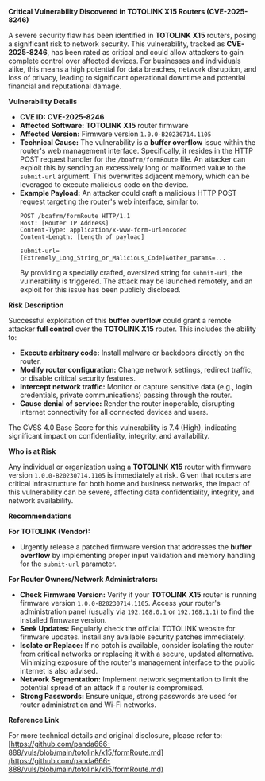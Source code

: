 **Critical Vulnerability Discovered in TOTOLINK X15 Routers (CVE-2025-8246)**

A severe security flaw has been identified in **TOTOLINK X15** routers, posing a significant risk to network security. This vulnerability, tracked as **CVE-2025-8246**, has been rated as critical and could allow attackers to gain complete control over affected devices. For businesses and individuals alike, this means a high potential for data breaches, network disruption, and loss of privacy, leading to significant operational downtime and potential financial and reputational damage.

**Vulnerability Details**

*   **CVE ID:** **CVE-2025-8246**
*   **Affected Software:** **TOTOLINK X15** router firmware
*   **Affected Version:** Firmware version `1.0.0-B20230714.1105`
*   **Technical Cause:** The vulnerability is a **buffer overflow** issue within the router's web management interface. Specifically, it resides in the HTTP POST request handler for the `/boafrm/formRoute` file. An attacker can exploit this by sending an excessively long or malformed value to the `submit-url` argument. This overwrites adjacent memory, which can be leveraged to execute malicious code on the device.
*   **Example Payload:** An attacker could craft a malicious HTTP POST request targeting the router's web interface, similar to:
    ```
    POST /boafrm/formRoute HTTP/1.1
    Host: [Router IP Address]
    Content-Type: application/x-www-form-urlencoded
    Content-Length: [Length of payload]

    submit-url=[Extremely_Long_String_or_Malicious_Code]&other_params=...
    ```
    By providing a specially crafted, oversized string for `submit-url`, the vulnerability is triggered. The attack may be launched remotely, and an exploit for this issue has been publicly disclosed.

**Risk Description**

Successful exploitation of this **buffer overflow** could grant a remote attacker **full control** over the **TOTOLINK X15** router. This includes the ability to:

*   **Execute arbitrary code:** Install malware or backdoors directly on the router.
*   **Modify router configuration:** Change network settings, redirect traffic, or disable critical security features.
*   **Intercept network traffic:** Monitor or capture sensitive data (e.g., login credentials, private communications) passing through the router.
*   **Cause denial of service:** Render the router inoperable, disrupting internet connectivity for all connected devices and users.

The CVSS 4.0 Base Score for this vulnerability is 7.4 (High), indicating significant impact on confidentiality, integrity, and availability.

**Who is at Risk**

Any individual or organization using a **TOTOLINK X15** router with firmware version `1.0.0-B20230714.1105` is immediately at risk. Given that routers are critical infrastructure for both home and business networks, the impact of this vulnerability can be severe, affecting data confidentiality, integrity, and network availability.

**Recommendations**

**For TOTOLINK (Vendor):**

*   Urgently release a patched firmware version that addresses the **buffer overflow** by implementing proper input validation and memory handling for the `submit-url` parameter.

**For Router Owners/Network Administrators:**

*   **Check Firmware Version:** Verify if your **TOTOLINK X15** router is running firmware version `1.0.0-B20230714.1105`. Access your router's administration panel (usually via `192.168.0.1` or `192.168.1.1`) to find the installed firmware version.
*   **Seek Updates:** Regularly check the official TOTOLINK website for firmware updates. Install any available security patches immediately.
*   **Isolate or Replace:** If no patch is available, consider isolating the router from critical networks or replacing it with a secure, updated alternative. Minimizing exposure of the router's management interface to the public internet is also advised.
*   **Network Segmentation:** Implement network segmentation to limit the potential spread of an attack if a router is compromised.
*   **Strong Passwords:** Ensure unique, strong passwords are used for router administration and Wi-Fi networks.

**Reference Link**

For more technical details and original disclosure, please refer to: [https://github.com/panda666-888/vuls/blob/main/totolink/x15/formRoute.md](https://github.com/panda666-888/vuls/blob/main/totolink/x15/formRoute.md)